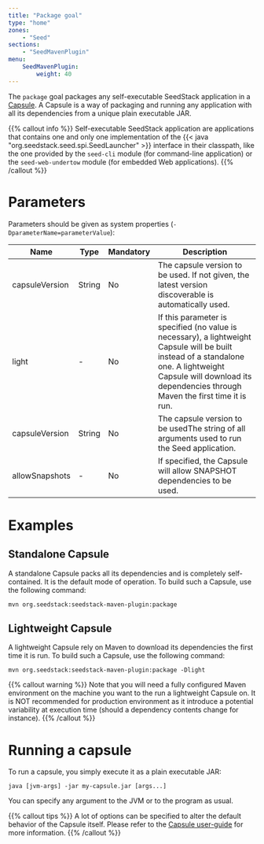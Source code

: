 ```yaml
---
title: "Package goal"
type: "home"
zones:
    - "Seed"
sections:
    - "SeedMavenPlugin"
menu:
    SeedMavenPlugin:
        weight: 40
---
```


The `package` goal packages any self-executable SeedStack application in a [Capsule](http://www.capsule.io/).
A Capsule is a way of packaging and running any application with all its dependencies from a unique plain executable JAR.

{{% callout info %}}
Self-executable SeedStack application are applications that contains one and only one implementation of the {{< java "org.seedstack.seed.spi.SeedLauncher" >}}
interface in their classpath, like the one provided by the `seed-cli` module (for command-line application) or the `seed-web-undertow`
module (for embedded Web applications).
{{% /callout %}}

# Parameters

Parameters should be given as system properties (`-DparameterName=parameterValue`):

<table class="table table-striped table-bordered table-condensed">
    <thead>
    <tr>
        <th>Name</th>
        <th>Type</th>
        <th>Mandatory</th>
        <th>Description</th>
    </tr>
    </thead>
    <tbody>
    <tr>
        <td>capsuleVersion</td>
        <td>String</td>
        <td>No</td>
        <td>The capsule version to be used. If not given, the latest version discoverable is automatically used.</td>
    </tr>
    <tr>
        <td>light</td>
        <td>-</td>
        <td>No</td>
        <td>
            If this parameter is specified (no value is necessary), a lightweight Capsule will be built instead of a standalone one.
            A lightweight Capsule will download its dependencies through Maven the first time it is run.
        </td>
    </tr>
    <tr>
        <td>capsuleVersion</td>
        <td>String</td>
        <td>No</td>
        <td>The capsule version to be usedThe string of all arguments used to run the Seed application.</td>
    </tr>
    <tr>
        <td>allowSnapshots</td>
        <td>-</td>
        <td>No</td>
        <td>If specified, the Capsule will allow SNAPSHOT dependencies to be used.</td>
    </tr>
    </tbody>
</table>

# Examples

## Standalone Capsule

A standalone Capsule packs all its dependencies and is completely self-contained. It is the default mode of operation. To
build such a Capsule, use the following command:

    mvn org.seedstack:seedstack-maven-plugin:package

## Lightweight Capsule

A lightweight Capsule rely on Maven to download its dependencies the first time it is run. To build such a Capsule, use
the following command:

    mvn org.seedstack:seedstack-maven-plugin:package -Dlight

{{% callout warning %}}
Note that you will need a fully configured Maven environment on the machine you want to the run a lightweight Capsule on.
It is NOT recommended for production environment as it introduce a potential variability at execution time (should a
dependency contents change for instance).
{{% /callout %}}

# Running a capsule

To run a capsule, you simply execute it as a plain executable JAR:

    java [jvm-args] -jar my-capsule.jar [args...]

You can specify any argument to the JVM or to the program as usual.

{{% callout tips %}}
A lot of options can be specified to alter the default behavior of the Capsule itself. Please refer to the [Capsule user-guide](http://www.capsule.io/user-guide/)
for more information.
{{% /callout %}}